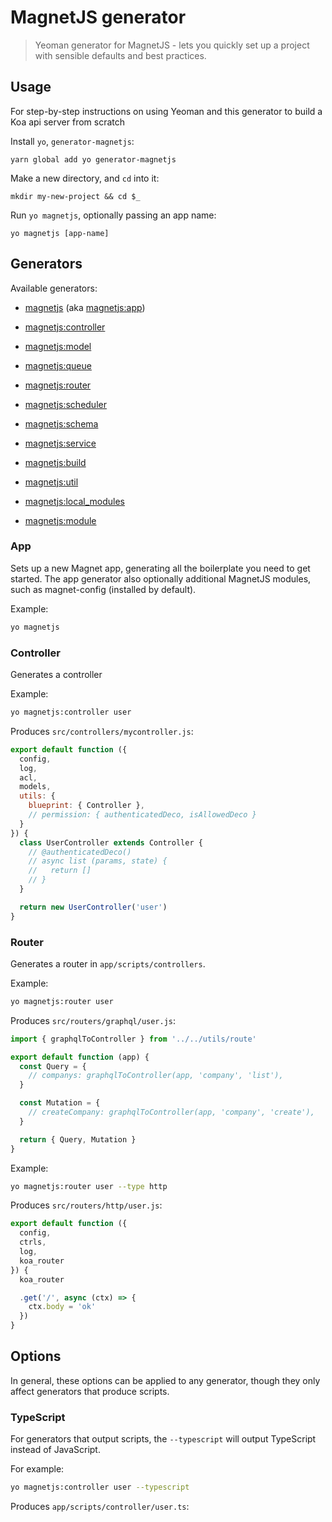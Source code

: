 # MagnetJS generator

> Yeoman generator for MagnetJS - lets you quickly set up a project with sensible defaults and best practices.

## Usage

For step-by-step instructions on using Yeoman and this generator to build a Koa api server from scratch

Install `yo`, `generator-magnetjs`:
```
yarn global add yo generator-magnetjs
```

Make a new directory, and `cd` into it:
```
mkdir my-new-project && cd $_
```

Run `yo magnetjs`, optionally passing an app name:
```
yo magnetjs [app-name]
```


## Generators

Available generators:

* [magnetjs](#app) (aka [magnetjs:app](#app))
* [magnetjs:controller](#controller)
* [magnetjs:model](#model)
* [magnetjs:queue](#queue)
* [magnetjs:router](#router)
* [magnetjs:scheduler](#scheduler)
* [magnetjs:schema](#schema)
* [magnetjs:service](#service)
* [magnetjs:build](#build)
* [magnetjs:util](#util)

* [magnetjs:local_modules](#local_modules)
* [magnetjs:module](#module)

### App
Sets up a new Magnet app, generating all the boilerplate you need to get started. The app generator also optionally additional MagnetJS modules, such as magnet-config (installed by default).

Example:
```bash
yo magnetjs
```

### Controller
Generates a controller

Example:
```bash
yo magnetjs:controller user
```

Produces `src/controllers/mycontroller.js`:
```javascript
export default function ({
  config,
  log,
  acl,
  models,
  utils: {
    blueprint: { Controller },
    // permission: { authenticatedDeco, isAllowedDeco }
  }
}) {
  class UserController extends Controller {
    // @authenticatedDeco()
    // async list (params, state) {
    //   return []
    // }
  }

  return new UserController('user')
}
```

### Router
Generates a router in `app/scripts/controllers`.

Example:
```bash
yo magnetjs:router user
```

Produces `src/routers/graphql/user.js`:
```javascript
import { graphqlToController } from '../../utils/route'

export default function (app) {
  const Query = {
    // companys: graphqlToController(app, 'company', 'list'),
  }

  const Mutation = {
    // createCompany: graphqlToController(app, 'company', 'create'),
  }

  return { Query, Mutation }
}
```

Example:
```bash
yo magnetjs:router user --type http
```

Produces `src/routers/http/user.js`:
```javascript
export default function ({
  config,
  ctrls,
  log,
  koa_router
}) {
  koa_router

  .get('/', async (ctx) => {
    ctx.body = 'ok'
  })
}
```

## Options
In general, these options can be applied to any generator, though they only affect generators that produce scripts.

### TypeScript
For generators that output scripts, the `--typescript` will output TypeScript instead of JavaScript.

For example:
```bash
yo magnetjs:controller user --typescript
```

Produces `app/scripts/controller/user.ts`:
```typescript
```
